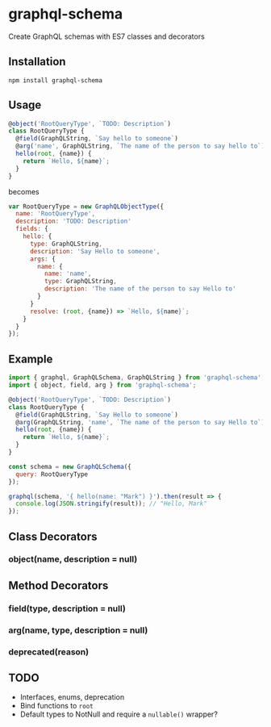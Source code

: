 graphql-schema
==============

Create GraphQL schemas with ES7 classes and decorators

## Installation

    npm install graphql-schema

## Usage

```js
@object('RootQueryType', `TODO: Description`)
class RootQueryType {
  @field(GraphQLString, `Say hello to someone`)
  @arg('name', GraphQLString, `The name of the person to say hello to`)
  hello(root, {name}) {
    return `Hello, ${name}`;
  }
}
```

becomes

```js
var RootQueryType = new GraphQLObjectType({
  name: 'RootQueryType',
  description: 'TODO: Description'
  fields: {
    hello: {
      type: GraphQLString,
      description: 'Say Hello to someone',
      args: {
        name: {
          name: 'name',
          type: GraphQLString,
          description: 'The name of the person to say Hello to'
        }
      }
      resolve: (root, {name}) => `Hello, ${name}`;
    }
  }
});
```

## Example

```js
import { graphql, GraphQLSchema, GraphQLString } from 'graphql-schema';
import { object, field, arg } from 'graphql-schema';

@object('RootQueryType', `TODO: Description`)
class RootQueryType {
  @field(GraphQLString, `Say Hello to someone`)
  @arg(GraphQLString, 'name', `The name of the person to say Hello to`)
  hello(root, {name}) {
    return `Hello, ${name}`;
  }
}

const schema = new GraphQLSchema({
  query: RootQueryType
});

graphql(schema, '{ hello(name: "Mark") }').then(result => {
  console.log(JSON.stringify(result)); // "Hello, Mark"
});
```

## Class Decorators

### object(name, description = null)

## Method Decorators

### field(type, description = null)

### arg(name, type, description = null)

### deprecated(reason)

## TODO

* Interfaces, enums, deprecation
* Bind functions to `root`
* Default types to NotNull and require a `nullable()` wrapper?